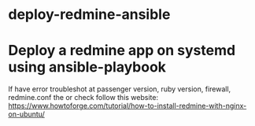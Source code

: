 # deploy-redmine-ansible
Deploy a redmine app on systemd using ansible-playbook
======================================================

If have error troubleshot at passenger version, ruby version, firewall, redmine.conf the or check follow this website:
https://www.howtoforge.com/tutorial/how-to-install-redmine-with-nginx-on-ubuntu/
